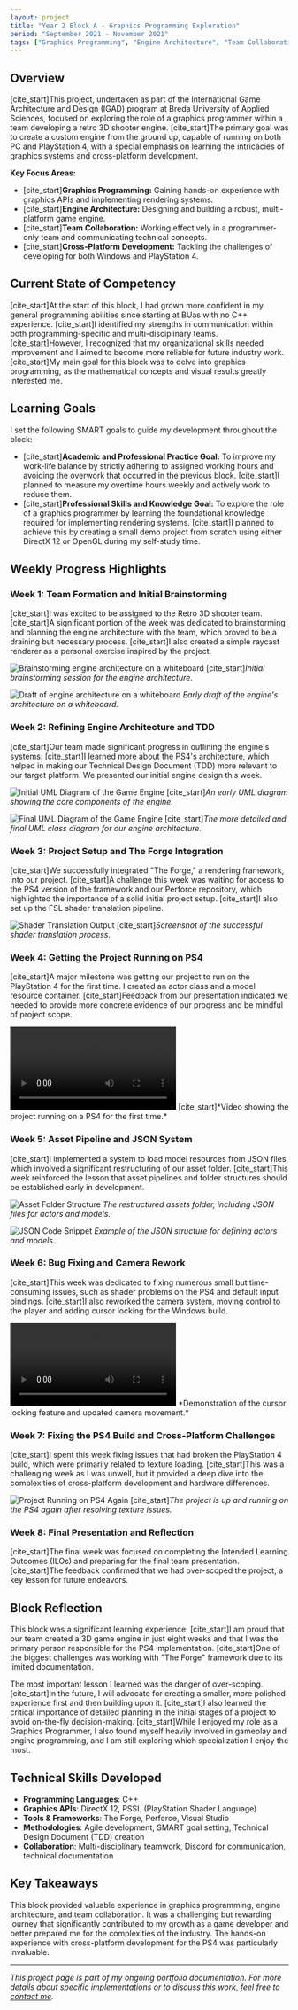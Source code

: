 ```yaml
---
layout: project
title: "Year 2 Block A - Graphics Programming Exploration"
period: "September 2021 - November 2021"
tags: ["Graphics Programming", "Engine Architecture", "Team Collaboration"]
---
```


## Overview

[cite_start]This project, undertaken as part of the International Game Architecture and Design (IGAD) program at Breda University of Applied Sciences, focused on exploring the role of a graphics programmer within a team developing a retro 3D shooter engine.  [cite_start]The primary goal was to create a custom engine from the ground up, capable of running on both PC and PlayStation 4, with a special emphasis on learning the intricacies of graphics systems and cross-platform development.

**Key Focus Areas:**
* [cite_start]**Graphics Programming:** Gaining hands-on experience with graphics APIs and implementing rendering systems.
* [cite_start]**Engine Architecture:** Designing and building a robust, multi-platform game engine.
* [cite_start]**Team Collaboration:** Working effectively in a programmer-only team and communicating technical concepts.
* [cite_start]**Cross-Platform Development:** Tackling the challenges of developing for both Windows and PlayStation 4.

## Current State of Competency

[cite_start]At the start of this block, I had grown more confident in my general programming abilities since starting at BUas with no C++ experience.  [cite_start]I identified my strengths in communication within both programming-specific and multi-disciplinary teams.  [cite_start]However, I recognized that my organizational skills needed improvement and I aimed to become more reliable for future industry work.  [cite_start]My main goal for this block was to delve into graphics programming, as the mathematical concepts and visual results greatly interested me.

## Learning Goals

I set the following SMART goals to guide my development throughout the block:

* [cite_start]**Academic and Professional Practice Goal:** To improve my work-life balance by strictly adhering to assigned working hours and avoiding the overwork that occurred in the previous block.  [cite_start]I planned to measure my overtime hours weekly and actively work to reduce them.
* [cite_start]**Professional Skills and Knowledge Goal:** To explore the role of a graphics programmer by learning the foundational knowledge required for implementing rendering systems.  [cite_start]I planned to achieve this by creating a small demo project from scratch using either DirectX 12 or OpenGL during my self-study time.

## Weekly Progress Highlights

### Week 1: Team Formation and Initial Brainstorming
[cite_start]I was excited to be assigned to the Retro 3D shooter team.  [cite_start]A significant portion of the week was dedicated to brainstorming and planning the engine architecture with the team, which proved to be a draining but necessary process.  [cite_start]I also created a simple raycast renderer as a personal exercise inspired by the project.

![Brainstorming engine architecture on a whiteboard](assets/images/Y2A_W1_Brainstorm.png)
[cite_start]*Initial brainstorming session for the engine architecture.*

![Draft of engine architecture on a whiteboard](assets/images/Y2A_W1_Engine_Draft.png)
*Early draft of the engine's architecture on a whiteboard.*

### Week 2: Refining Engine Architecture and TDD
[cite_start]Our team made significant progress in outlining the engine's systems.  [cite_start]I learned more about the PS4's architecture, which helped in making our Technical Design Document (TDD) more relevant to our target platform.  We presented our initial engine design this week.

![Initial UML Diagram of the Game Engine](assets/images/Y2A_W2_Engine_UML_Initial.png)
[cite_start]*An early UML diagram showing the core components of the engine.*

![Final UML Diagram of the Game Engine](assets/images/Y2A_W2_Engine_UML_Final.png)
[cite_start]*The more detailed and final UML class diagram for our engine architecture.*

### Week 3: Project Setup and The Forge Integration
[cite_start]We successfully integrated "The Forge," a rendering framework, into our project.  [cite_start]A challenge this week was waiting for access to the PS4 version of the framework and our Perforce repository, which highlighted the importance of a solid initial project setup.  [cite_start]I also set up the FSL shader translation pipeline.

![Shader Translation Output](assets/images/Y2A_W3_Shader_Translation.png)
[cite_start]*Screenshot of the successful shader translation process.*

### Week 4: Getting the Project Running on PS4
[cite_start]A major milestone was getting our project to run on the PlayStation 4 for the first time.  I created an actor class and a model resource container. [cite_start]Feedback from our presentation indicated we needed to provide more concrete evidence of our progress and be mindful of project scope.

<video controls>
  <source src="assets/videos/Y2A_W4_PS4_Running.mp4" type="video/mp4">
  Your browser does not support the video tag.
</video>
[cite_start]*Video showing the project running on a PS4 for the first time.*

### Week 5: Asset Pipeline and JSON System
[cite_start]I implemented a system to load model resources from JSON files, which involved a significant restructuring of our asset folder.  [cite_start]This week reinforced the lesson that asset pipelines and folder structures should be established early in development.

![Asset Folder Structure](assets/images/Y2A_W5_Asset_Structure.png)
*The restructured assets folder, including JSON files for actors and models.*

![JSON Code Snippet](assets/images/Y2A_W5_JSON_Code.png)
*Example of the JSON structure for defining actors and models.*

### Week 6: Bug Fixing and Camera Rework
[cite_start]This week was dedicated to fixing numerous small but time-consuming issues, such as shader problems on the PS4 and default input bindings.  [cite_start]I also reworked the camera system, moving control to the player and adding cursor locking for the Windows build.

<video controls>
  <source src="assets/videos/Y2A_W6_Cursor_Lock.mp4" type="video/mp4">
  Your browser does not support the video tag.
</video>
*Demonstration of the cursor locking feature and updated camera movement.*

### Week 7: Fixing the PS4 Build and Cross-Platform Challenges
[cite_start]I spent this week fixing issues that had broken the PlayStation 4 build, which were primarily related to texture loading.  [cite_start]This was a challenging week as I was unwell, but it provided a deep dive into the complexities of cross-platform development and hardware differences.

![Project Running on PS4 Again](assets/images/Y2A_W7_PS4_Fixed.png)
[cite_start]*The project is up and running on the PS4 again after resolving texture issues.*

### Week 8: Final Presentation and Reflection
[cite_start]The final week was focused on completing the Intended Learning Outcomes (ILOs) and preparing for the final team presentation.  [cite_start]The feedback confirmed that we had over-scoped the project, a key lesson for future endeavors.

## Block Reflection

This block was a significant learning experience. [cite_start]I am proud that our team created a 3D game engine in just eight weeks and that I was the primary person responsible for the PS4 implementation.  [cite_start]One of the biggest challenges was working with "The Forge" framework due to its limited documentation.

The most important lesson I learned was the danger of over-scoping. [cite_start]In the future, I will advocate for creating a smaller, more polished experience first and then building upon it.  [cite_start]I also learned the critical importance of detailed planning in the initial stages of a project to avoid on-the-fly decision-making.  [cite_start]While I enjoyed my role as a Graphics Programmer, I also found myself heavily involved in gameplay and engine programming, and I am still exploring which specialization I enjoy the most.

## Technical Skills Developed

-   **Programming Languages**: C++
-   **Graphics APIs**: DirectX 12, PSSL (PlayStation Shader Language)
-   **Tools & Frameworks**: The Forge, Perforce, Visual Studio
-   **Methodologies**: Agile development, SMART goal setting, Technical Design Document (TDD) creation
-   **Collaboration**: Multi-disciplinary teamwork, Discord for communication, technical documentation

## Key Takeaways

This block provided valuable experience in graphics programming, engine architecture, and team collaboration. It was a challenging but rewarding journey that significantly contributed to my growth as a game developer and better prepared me for the complexities of the industry. The hands-on experience with cross-platform development for the PS4 was particularly invaluable.

---

*This project page is part of my ongoing portfolio documentation. For more details about specific implementations or to discuss this work, feel free to [contact me](mailto:contact@ralphwarrand.dev).*